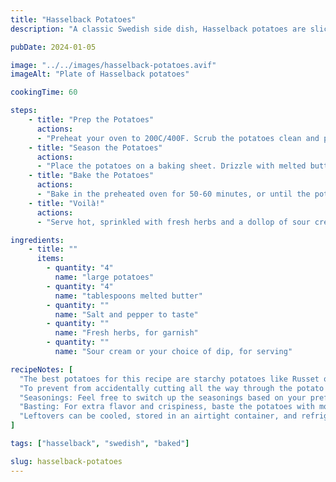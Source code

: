 ```yaml
---
title: "Hasselback Potatoes"
description: "A classic Swedish side dish, Hasselback potatoes are sliced into thin wedges but left joined at the bottom, drizzled with melted butter, and roasted to golden crispy perfection."

pubDate: 2024-01-05

image: "../../images/hasselback-potatoes.avif"
imageAlt: "Plate of Hasselback potatoes"

cookingTime: 60

steps:
    - title: "Prep the Potatoes"
      actions:
      - "Preheat your oven to 200C/400F. Scrub the potatoes clean and pat dry. Slice across each potato, creating thin slices, but be careful not to cut all the way through."
    - title: "Season the Potatoes"
      actions:
      - "Place the potatoes on a baking sheet. Drizzle with melted butter, making sure to get in between the slices. Season with salt and pepper."
    - title: "Bake the Potatoes"
      actions:
      - "Bake in the preheated oven for 50-60 minutes, or until the potatoes are crispy on the edges and easily pierced in the middles with a knife."
    - title: "Voilà!"
      actions:
      - "Serve hot, sprinkled with fresh herbs and a dollop of sour cream or your choice of dip."

ingredients:
    - title: ""
      items:
        - quantity: "4"
          name: "large potatoes"
        - quantity: "4"
          name: "tablespoons melted butter"
        - quantity: ""
          name: "Salt and pepper to taste"
        - quantity: ""
          name: "Fresh herbs, for garnish"
        - quantity: ""
          name: "Sour cream or your choice of dip, for serving"

recipeNotes: [
  "The best potatoes for this recipe are starchy potatoes like Russet or Yukon Gold.",
  "To prevent from accidentally cutting all the way through the potato while creating the slices, you can place chopsticks or wooden spoons on either side of the potato.",
  "Seasonings: Feel free to switch up the seasonings based on your preference. Some delicious options include garlic powder, rosemary, or cheese.",
  "Basting: For extra flavor and crispiness, baste the potatoes with more butter halfway through the baking process.",
  "Leftovers can be cooled, stored in an airtight container, and refrigerated for up to 3 days. Reheat in the oven or microwave until warm."
]

tags: ["hasselback", "swedish", "baked"]

slug: hasselback-potatoes
---
```

